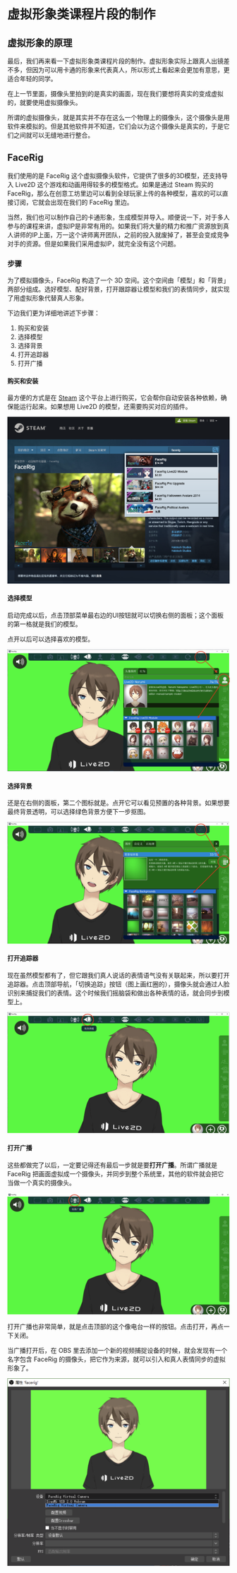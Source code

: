 # 虚拟形象类课程片段的制作

## 虚拟形象的原理

最后，我们再来看一下虚拟形象类课程片段的制作。虚拟形象实际上跟真人出镜差不多，但因为可以用卡通的形象来代表真人，所以形式上看起来会更加有意思，更适合年轻的同学。

在上一节里面，摄像头里拍到的是真实的画面，现在我们要想将真实的变成虚拟的，就要使用虚拟摄像头。

所谓的虚拟摄像头，就是其实并不存在这么一个物理上的摄像头，这个摄像头是用软件来模拟的。但是其他软件并不知道，它们会以为这个摄像头是真实的，于是它们之间就可以无缝地进行整合。

## FaceRig

我们使用的是 FaceRig 这个虚拟摄像头软件，它提供了很多的3D模型，还支持导入 Live2D 这个游戏和动画用得较多的模型格式。如果是通过 Steam 购买的 FaceRig，那么在创意工坊里边可以看到全球玩家上传的各种模型，喜欢的可以直接订阅，它就会出现在我们的 FaceRig 里边。

当然，我们也可以制作自己的卡通形象，生成模型并导入。顺便说一下，对于多人参与的课程来讲，虚拟IP是非常有用的。如果我们将大量的精力和推广资源放到真人讲师的IP上面，万一这个讲师离开团队，之前的投入就废掉了，甚至会变成竞争对手的资源。但是如果我们采用虚拟IP，就完全没有这个问题。

### 步骤

为了模拟摄像头，FaceRig 构造了一个 3D 空间。这个空间由「模型」和「背景」两部分组成。选好模型、配好背景，打开跟踪器让模型和我们的表情同步，就实现了用虚拟形象代替真人形象。

下边我们更为详细地讲述下步骤：

1. 购买和安装
1. 选择模型
1. 选择背景
1. 打开追踪器
1. 打开广播

#### 购买和安装

最方便的方式是在 [Steam](https://store.steampowered.com/app/274920/FaceRig/) 这个平台上进行购买，它会帮你自动安装各种依赖，确保能运行起来。如果想用 Live2D 的模型，还需要购买对应的插件。

![picture 85](images/4c6974dfaf5bb709a66fd2da14c9b282ff89f82eaaa5dc166718ee6735fbad40.png)  

#### 选择模型

启动完成以后，点击顶部菜单最右边的UI按钮就可以切换右侧的面板；这个面板的第一格就是我们的模型。

点开以后可以选择喜欢的模型。

![picture 86](images/1262fc4f766b7980120bc566aecc7b781c6a0a360bd56c11edd504f3c8eeb0ce.png)  

#### 选择背景

还是在右侧的面板，第二个图标就是。点开它可以看见预置的各种背景。如果想要最终背景透明，可以选择绿色背景方便下一步抠图。

![picture 87](images/175e5c4dbcea21848f21d90f3598a0d814e9c0b1bfa89a255e757b212a55853e.png)  

#### 打开追踪器

现在虽然模型都有了，但它跟我们真人说话的表情语气没有关联起来，所以要打开追踪器。点击顶部导航，「切换追踪」按钮（图上画红圈的），摄像头就会通过人脸识别来捕捉我们的表情。这个时候我们摇脑袋和做出各种表情的话，就会同步到模型上。

![picture 88](images/28a682f2c3fe4ef092341e5d37bc8394f5233a2ade1a04846bc371694ef53621.png)  

#### 打开广播

这些都做完了以后，一定要记得还有最后一步就是要**打开广播**。所谓广播就是 FaceRig 把画面虚拟成一个摄像头，并同步到整个系统里，其他的软件就会把它当做一个真实的摄像头。

![picture 89](images/1e0d102e4f9bd47a16bdd26d57754ab22734369759234e58c736e5ced6688be9.png)  


打开广播也非常简单，就是点击顶部的这个像电台一样的按钮。点击打开，再点一下关闭。

当广播打开后，在 OBS 里去添加一个新的视频捕捉设备的时候，就会发现有一个名字包含 FaceRig 的摄像头，把它作为来源，就可以引入和真人表情同步的虚拟形象了。

![picture 90](images/daa3fd1ef8deed10a18db19b3fd8c5eff385b6d02a6ca437c3d7d8a6e41c7915.png)  
